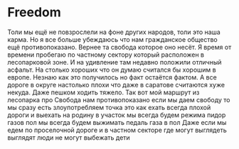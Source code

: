 # Freedom
Толи мы ещё не повзрослели на фоне других народов, толи это наша карма. Но я все больше   убеждаюсь что нам гражданское общество ещё противопоказано. Вернее та свобода которое оно несёт. 
Я время от времени пробегаю по частному сектору который расположен в лесопарковой зоне. И на удивление там недавно положили отличный асфальт. На столько хороших что он думаю считался бы хорошим в европе. Незнаю как это получилось но факт остаётся фактом. А все дороге в округе настолько плохи что даже в саратове считаются хуже некуда. Даже пешком ходить тяжело.
 Так вот мой маршрут из лесопарка про
Свобода нам противопоказано если мы даем свободу то мы сразу есть злоупотребляем точка это как ехать всегда плохой дороги и выехать на родину в участок мы всегда будем режима пидор газов пол мы всегда будем выжимать педаль газа в пол
Даже если мы едем по проселочной дороге и в частном секторе где могут выглядеть выглядят люди не могут выбежать дети